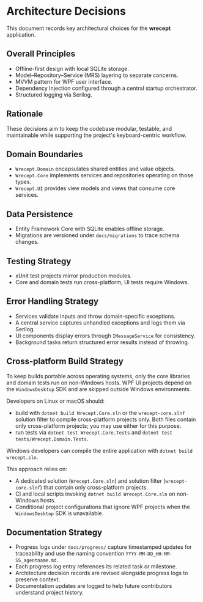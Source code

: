 # Architecture Decisions

This document records key architectural choices for the **wrecept** application.

## Overall Principles
- Offline-first design with local SQLite storage.
- Model–Repository–Service (MRS) layering to separate concerns.
- MVVM pattern for WPF user interface.
- Dependency Injection configured through a central startup orchestrator.
- Structured logging via Serilog.

## Rationale
These decisions aim to keep the codebase modular, testable, and maintainable while supporting the project's keyboard-centric workflow.

## Domain Boundaries
- `Wrecept.Domain` encapsulates shared entities and value objects.
- `Wrecept.Core` implements services and repositories operating on those types.
- `Wrecept.UI` provides view models and views that consume core services.

## Data Persistence
- Entity Framework Core with SQLite enables offline storage.
- Migrations are versioned under `docs/migrations` to trace schema changes.

## Testing Strategy
- xUnit test projects mirror production modules.
- Core and domain tests run cross-platform; UI tests require Windows.

## Error Handling Strategy
- Services validate inputs and throw domain-specific exceptions.
- A central service captures unhandled exceptions and logs them via Serilog.
- UI components display errors through `IMessageService` for consistency.
- Background tasks return structured error results instead of throwing.

## Cross-platform Build Strategy
To keep builds portable across operating systems, only the core libraries and domain tests run on non-Windows hosts. WPF UI projects depend on the `WindowsDesktop` SDK and are skipped outside Windows environments.

Developers on Linux or macOS should:

- build with `dotnet build Wrecept.Core.sln` or the `wrecept-core.slnf` solution filter to compile cross-platform projects only. Both files contain only cross-platform projects; you may use either for this purpose.
- run tests via `dotnet test Wrecept.Core.Tests` and `dotnet test tests/Wrecept.Domain.Tests`.

Windows developers can compile the entire application with `dotnet build wrecept.sln`.

This approach relies on:

- A dedicated solution (`Wrecept.Core.sln`) and solution filter (`wrecept-core.slnf`) that contain only cross-platform projects.
- CI and local scripts invoking `dotnet build Wrecept.Core.sln` on non-Windows hosts.
- Conditional project configurations that ignore WPF projects when the `WindowsDesktop` SDK is unavailable.

## Documentation Strategy
- Progress logs under `docs/progress/` capture timestamped updates for traceability and use the naming convention `YYYY-MM-DD_HH-MM-SS_agentname.md`.
- Each progress log entry references its related task or milestone.
- Architecture decision records are revised alongside progress logs to preserve context.
- Documentation updates are logged to help future contributors understand project history.
